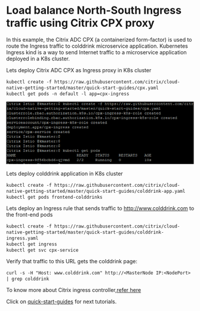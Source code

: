 # Load balance North-South Ingress traffic using Citrix CPX proxy

In this example, the Citrix ADC CPX (a containerized form-factor) is used to route the Ingress traffic to colddrink microservice application.
Kubernetes Ingress kind is a way to send Internet traffic to a microservice application deployed in a K8s cluster.

Lets deploy Citrix ADC CPX as Ingress proxy in K8s cluster
```
kubectl create -f https://raw.githubusercontent.com/citrix/cloud-native-getting-started/master/quick-start-guides/cpx.yaml
kubectl get pods -n default -l app=cpx-ingress
```
![tier2-cic](images/tier2-cic.png)

Lets deploy colddrink application in K8s cluster
```
kubectl create -f https://raw.githubusercontent.com/citrix/cloud-native-getting-started/master/quick-start-guides/colddrink-app.yaml
kubectl get pods frontend-colddrinks
```

Lets deploy an Ingress rule that sends traffic to http://www.colddrink.com to the front-end pods
```
kubectl create -f https://raw.githubusercontent.com/citrix/cloud-native-getting-started/master/quick-start-guides/colddrink-ingress.yaml
kubectl get ingress
kubectl get svc cpx-service
```

Verify that traffic to this URL gets the colddrink page:
```
curl -s -H "Host: www.colddrink.com" http://<MasterNode IP:<NodePort> | grep colddrink
```

To know more about Citrix ingress controller,[refer here](https://github.com/citrix/citrix-k8s-ingress-controller)

Click on [quick-start-guides](https://github.com/citrix/cloud-native-getting-started/tree/master/quick-start-guides) for next tutorials.
